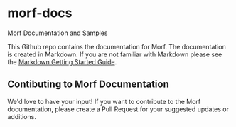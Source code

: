 # morf-docs
Morf Documentation and Samples

This Github repo contains the documentation for Morf.  The documentation is created in Markdown.  If you are not familiar with Markdown please see the [Markdown Getting Started Guide](https://www.markdownguide.org/getting-started/).

## Contibuting to Morf Documentation
We'd love to have your input! If you want to contribute to the Morf documentation, please create a Pull Request for your suggested updates or additions.

